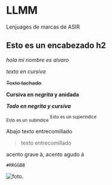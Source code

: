 # LLMM
Lenjuages de marcas de ASIR
## Esto es un encabezado h2
*hola mi nombre es alvaro*

 _texto en cursiva_

  ~~Texto tachado~~

  **Cursiva en _negrita_ y anidada**

  ***Todo en negrita y cursiva***

  <sub>Esto es un subindice</sub>
  <sup>Esto es un superindice</sup>
  
 Abajo texto entrecomillado
 > texto entrecomillado

acento grave à,
 acento agudo á

 `#RRGGBB`

 ![foto.](https://sl.bing.net/g4R1C72tp9w)
